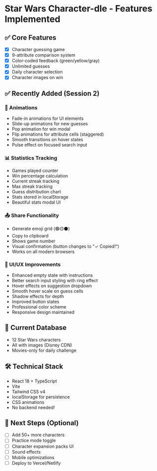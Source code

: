 # Star Wars Character-dle - Features Implemented

## ✅ Core Features

- [x] Character guessing game
- [x] 9-attribute comparison system
- [x] Color-coded feedback (green/yellow/gray)
- [x] Unlimited guesses
- [x] Daily character selection
- [x] Character images on win

## ✅ Recently Added (Session 2)

### 🎨 Animations

- Fade-in animations for UI elements
- Slide-up animations for new guesses
- Pop animation for win modal
- Flip animations for attribute cells (staggered)
- Smooth transitions on hover states
- Pulse effect on focused search input

### 📊 Statistics Tracking

- Games played counter
- Win percentage calculation
- Current streak tracking
- Max streak tracking
- Guess distribution chart
- Stats stored in localStorage
- Beautiful stats modal UI

### 📤 Share Functionality

- Generate emoji grid (🟢🟡⚫)
- Copy to clipboard
- Shows game number
- Visual confirmation (button changes to "✓ Copied!")
- Works on all modern browsers

### 💅 UI/UX Improvements

- Enhanced empty state with instructions
- Better search input styling with ring effect
- Hover effects on suggestion dropdown
- Smooth hover scale on guess cells
- Shadow effects for depth
- Improved button states
- Professional color scheme
- Responsive design maintained

## 🎯 Current Database

- 12 Star Wars characters
- All with images (Disney CDN)
- Movies-only for daily challenge

## 🛠️ Technical Stack

- React 18 + TypeScript
- Vite
- Tailwind CSS v4
- localStorage for persistence
- CSS animations
- No backend needed!

## 📝 Next Steps (Optional)

- [ ] Add 50+ more characters
- [ ] Practice mode toggle
- [ ] Character expansion packs UI
- [ ] Sound effects
- [ ] Mobile optimizations
- [ ] Deploy to Vercel/Netlify
